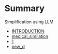 # Summary
Simplification using LLM

- [INTRODUCTION](./README.md)
- [medical_similation](./mediacal_summilation.md)
- [1](./1.md)
- [new_d](./new_d.md)
